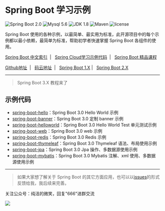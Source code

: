 Spring Boot 学习示例
=========================

![Spring Boot 2.0](https://img.shields.io/badge/Spring%20Boot-2.0-brightgreen.svg)
![Mysql 5.6](https://img.shields.io/badge/Mysql-5.6-blue.svg)
![JDK 1.8](https://img.shields.io/badge/JDK-1.8-brightgreen.svg)
![Maven](https://img.shields.io/badge/Maven-3.5.0-yellowgreen.svg)
![license](https://img.shields.io/badge/license-MPL--2.0-blue.svg)
 
Spring Boot 使用的各种示例，以最简单、最实用为标准，此开源项目中的每个示例都以最小依赖，最简单为标准，帮助初学者快速掌握 Spring Boot 各组件的使用。

[Spring Boot 中文索引](https://github.com/ityouknow/awesome-spring-boot) &nbsp;| &nbsp; [Spring Cloud学习示例代码](https://github.com/ityouknow/spring-cloud-examples) &nbsp;| &nbsp; [Spring Boot 精品课程](https://github.com/ityouknow/spring-boot-leaning) 

 [Github地址](https://github.com/ityouknow/spring-boot-examples) &nbsp;| &nbsp; [码云地址](https://gitee.com/ityouknow/spring-boot-examples) &nbsp;| &nbsp;  [Spring Boot 1.X](https://github.com/ityouknow/spring-boot-examples/tree/master/1.x) | &nbsp;  [Spring Boot 2.X](https://github.com/ityouknow/spring-boot-examples/tree/master/2.x)

---


> Spring Boot 3.X 教程来了


## 示例代码

- [spring-boot-hello](https://github.com/ityouknow/spring-boot-examples/tree/master/3.x/spring-boot-hello)：Spring Boot 3.0  Hello World 示例
- [spring-boot-banner](https://github.com/ityouknow/spring-boot-examples/tree/master/3.x/spring-boot-hello)：Spring Boot 3.0  定制 banner 示例
- [spring-boot-helloworld](https://github.com/ityouknow/spring-boot-examples/tree/master/3.x/spring-boot-helloWorld)：Spring Boot 3.0  Hello World Test 单元测试示例
- [spring-boot-web](https://github.com/ityouknow/spring-boot-examples/tree/master/3.x/spring-boot-web)：Spring Boot 3.0 web 示例
- [spring-boot-redis](https://github.com/ityouknow/spring-boot-examples/tree/master/3.x/spring-boot-redis)：Spring Boot 3.0 Redis 示例
- [spring-boot-thymeleaf](https://github.com/ityouknow/spring-boot-examples/tree/master/3.x/spring-boot-thymeleaf)：Spring Boot 3.0 Thymeleaf 语法、布局使用示例
- [spring-boot-jpa](https://github.com/ityouknow/spring-boot-examples/tree/master/3.x/spring-boot-jpa)：Spring Boot 3.0 Jpa 操作、多数据源使用示例
- [spring-boot-mybatis](https://github.com/ityouknow/spring-boot-examples/tree/master/3.x/spring-boot-jpa)：Spring Boot 3.0 Mybatis 注解、xml 使用、多数据源使用示例

---

> 如果大家想了解关于 Spring Boot 的其它方面应用，也可以以[issues](https://github.com/ityouknow/spring-boot-examples/issues)的形式反馈给我，我后续来完善。

关注公众号：纯洁的微笑，回复"666"进群交流

![](http://www.ityouknow.com/assets/images/keeppuresmile_430.jpg)